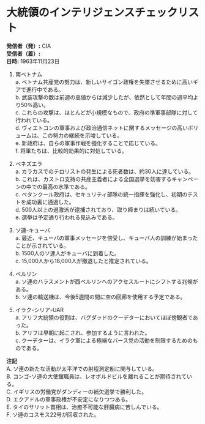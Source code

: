# 大統領のインテリジェンスチェックリスト

**発信者（発）:** CIA  
**受信者（着）:**  
**日時:** 1963年11月23日  

1. 南ベトナム  
   a. ベトナム共産党の努力は、新しいサイゴン政権を失墜させるために高いギアで進行中である。  
   b. 武装攻撃の数は前週の高値からは減少したが、依然として年間の週平均より50%高い。  
   c. これらの攻撃は、ほとんどが小規模なもので、政府の準軍事部隊に対して行われている。  
   d. ヴィエトコンの軍事および政治通信ネットに関するメッセージの高いボリュームは、この努力の継続を示唆している。  
   e. 新政府は、自らの軍事作戦を強化することで応じている。  
   f. 将軍たちは、比較的効果的に対処している。  

2. ベネズエラ  
   a. カラカスでのテロリストの発生による死者数は、約30人に達している。  
   b. これは、カストロ支持の共産主義者による全国選挙を妨害するキャンペーンの中での最高の水準である。  
   c. ベタンクール政府は、セキュリティ部隊の統一指揮を強化し、初期のテストを成功裏に通過した。  
   d. 500人以上の過激派が逮捕されており、取り締まりは続いている。  
   e. 選挙は予定通り行われる見込みである。  

3. ソ連-キューバ  
   a. 最近、キューバの軍事メッセージを傍受し、キューバ人の訓練が始まったことが示されている。  
   b. 1500人のソ連人がキューバに到着した。  
   c. 15,000人から18,000人が撤退したと推定されている。  

4. ベルリン  
   a. ソ連のハラスメントが西ベルリンへのアクセスルートにシフトする兆候がある。  
   b. ソ連の輸送機は、今後5週間の間に空の回廊を使用する予定である。  

5. イラク-シリア-UAR  
   a. アリフ大統領の役割は、バグダッドのクーデターにおいてほぼ傍観者であった。  
   b. アリフは早朝に起こされ、参加するように言われた。  
   c. クーデターは、イラク軍による極端なバース党の活動を制限するためのものである。  

**注記**  
A. ソ連の新たな活動が太平洋での射程測定船に関与している。  
B. コンゴ-ソ連の大使館職員は、レオポルドビルを離れることが期待されている。  
C. イギリスの労働党がダンディーの補欠選挙で勝利した。  
D. エクアドルの軍事政権が不安定になりつつある。  
E. タイのサリット首相は、治癒不可能な肝臓病に苦しんでいる。  
F. ソ連のコスモス22号が回収された。